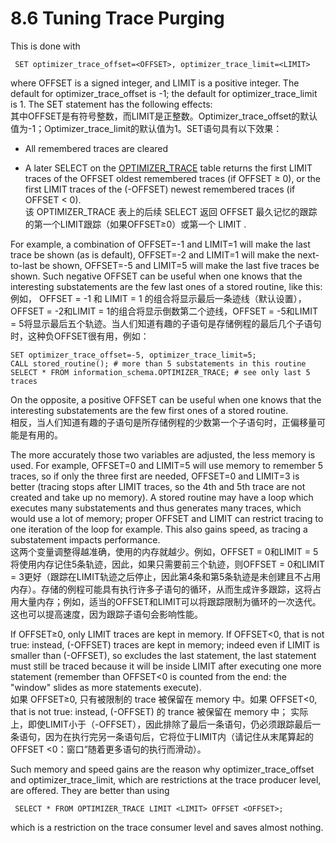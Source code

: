 # 8.6 Tuning Trace Purging

This is done with  

` SET optimizer_trace_offset=<OFFSET>, optimizer_trace_limit=<LIMIT>`

where OFFSET is a signed integer, and LIMIT is a positive integer. The default for optimizer_trace_offset is -1; the default for optimizer_trace_limit is 1. The SET statement has the following effects:  
其中OFFSET是有符号整数，而LIMIT是正整数。Optimizer_trace_offset的默认值为-1；Optimizer_trace_limit的默认值为1。SET语句具有以下效果：

* All remembered traces are cleared

* A later SELECT on the [OPTIMIZER_TRACE](https://dev.mysql.com/doc/refman/8.0/en/optimizer-trace-table.html) table returns the first LIMIT traces of the OFFSET oldest remembered traces (if OFFSET ≥ 0), or the first LIMIT traces of the (-OFFSET) newest remembered traces (if OFFSET < 0).  
该 OPTIMIZER_TRACE 表上的后续 SELECT 返回 OFFSET 最久记忆的跟踪的第一个LIMIT跟踪（如果OFFSET≥0）或第一个 LIMIT .

For example, a combination of OFFSET=-1 and LIMIT=1 will make the last trace be shown (as is default), OFFSET=-2 and LIMIT=1 will make the next-to-last be shown, OFFSET=-5 and LIMIT=5 will make the last five traces be shown. Such negative OFFSET can be useful when one knows that the interesting substatements are the few last ones of a stored routine, like this:  
例如， OFFSET = -1 和 LIMIT = 1 的组合将显示最后一条迹线（默认设置），OFFSET = -2和LIMIT = 1的组合将显示倒数第二个迹线，OFFSET = -5和LIMIT = 5将显示最后五个轨迹。当人们知道有趣的子语句是存储例程的最后几个子语句时，这种负OFFSET很有用，例如：  

```
SET optimizer_trace_offset=-5, optimizer_trace_limit=5;
CALL stored_routine(); # more than 5 substatements in this routine
SELECT * FROM information_schema.OPTIMIZER_TRACE; # see only last 5 traces
```

On the opposite, a positive OFFSET can be useful when one knows that the interesting substatements are the few first ones of a stored routine.  
相反，当人们知道有趣的子语句是所存储例程的少数第一个子语句时，正偏移量可能是有用的。  

The more accurately those two variables are adjusted, the less memory is used. For example, OFFSET=0 and LIMIT=5 will use memory to remember 5 traces, so if only the three first are needed, OFFSET=0 and LIMIT=3 is better (tracing stops after LIMIT traces, so the 4th and 5th trace are not created and take up no memory). A stored routine may have a loop which executes many substatements and thus generates many traces, which would use a lot of memory; proper OFFSET and LIMIT can restrict tracing to one iteration of the loop for example. This also gains speed, as tracing a substatement impacts performance.  
这两个变量调整得越准确，使用的内存就越少。例如，OFFSET = 0和LIMIT = 5将使用内存记住5条轨迹，因此，如果只需要前三个轨迹，则OFFSET = 0和LIMIT = 3更好（跟踪在LIMIT轨迹之后停止，因此第4条和第5条轨迹是未创建且不占用内存）。存储的例程可能具有执行许多子语句的循环，从而生成许多跟踪，这将占用大量内存；例如，适当的OFFSET和LIMIT可以将跟踪限制为循环的一次迭代。这也可以提高速度，因为跟踪子语句会影响性能。  

If OFFSET≥0, only LIMIT traces are kept in memory. If OFFSET<0, that is not true: instead, (-OFFSET) traces are kept in memory; indeed even if LIMIT is smaller than (-OFFSET), so excludes the last statement, the last statement must still be traced because it will be inside LIMIT after executing one more statement (remember than OFFSET<0 is counted from the end: the "window" slides as more statements execute).  
如果 OFFSET≥0, 只有被限制的 trace 被保留在 memory 中。如果 OFFSET<0,  that is not true: instead,  (-OFFSET)  的 trance 被保留在 memory 中； 实际上，即使LIMIT小于（-OFFSET），因此排除了最后一条语句，仍必须跟踪最后一条语句，因为在执行完另一条语句后，它将位于LIMIT内（请记住从末尾算起的OFFSET <0：窗口”随着更多语句的执行而滑动）。

Such memory and speed gains are the reason why optimizer_trace_offset and optimizer_trace_limit, which are restrictions at the trace producer level, are offered. They are better than using

` SELECT * FROM OPTIMIZER_TRACE LIMIT <LIMIT> OFFSET <OFFSET>;`

which is a restriction on the trace consumer level and saves almost nothing.


